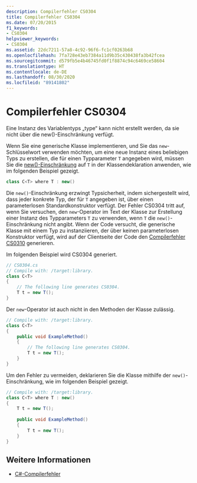 ```yaml
---
description: Compilerfehler CS0304
title: Compilerfehler CS0304
ms.date: 07/20/2015
f1_keywords:
- CS0304
helpviewer_keywords:
- CS0304
ms.assetid: 22dc7211-57a8-4c92-96f6-fc1cf0263b68
ms.openlocfilehash: 7fa728e43eb7384a11d9b35c430438fa3b42fcea
ms.sourcegitcommit: d579fb5e4b46745fd0f1f8874c94c6469ce58604
ms.translationtype: HT
ms.contentlocale: de-DE
ms.lasthandoff: 08/30/2020
ms.locfileid: "89141802"
---
```

# <a name="compiler-error-cs0304"></a>Compilerfehler CS0304

Eine Instanz des Variablentyps „type“ kann nicht erstellt werden, da sie nicht über die new()-Einschränkung verfügt.  
  
 Wenn Sie eine generische Klasse implementieren, und Sie das `new`-Schlüsselwort verwenden möchten, um eine neue Instanz eines beliebigen Typs zu erstellen, die für einen Typparameter `T` angegeben wird, müssen Sie die [new()-Einschränkung](../keywords/new-constraint.md) auf `T` in der Klassendeklaration anwenden, wie im folgenden Beispiel gezeigt.  
  
```csharp  
class C<T> where T : new()  
```  
  
 Die `new()`-Einschränkung erzwingt Typsicherheit, indem sichergestellt wird, dass jeder konkrete Typ, der für `T` angegeben ist, über einen parameterlosen Standardkonstruktor verfügt. Der Fehler CS0304 tritt auf, wenn Sie versuchen, den `new`-Operator im Text der Klasse zur Erstellung einer Instanz des Typparameters `T` zu verwenden, wenn `T` die `new()`-Einschränkung nicht angibt. Wenn der Code versucht, die generische Klasse mit einem Typ zu instanziieren, der über keinen parameterlosen Konstruktor verfügt, wird auf der Clientseite der Code den [Compilerfehler CS0310](./cs0310.md) generieren.  
  
 Im folgenden Beispiel wird CS0304 generiert.  
  
```csharp  
// CS0304.cs  
// Compile with: /target:library.  
class C<T>  
{  
    // The following line generates CS0304.  
    T t = new T();  
}  
```  
  
 Der `new`-Operator ist auch nicht in den Methoden der Klasse zulässig.  
  
```csharp  
// Compile with: /target:library.  
class C<T>  
{  
    public void ExampleMethod()  
    {  
        // The following line generates CS0304.  
        T t = new T();  
    }  
}  
```  
  
 Um den Fehler zu vermeiden, deklarieren Sie die Klasse mithilfe der `new()`-Einschränkung, wie im folgenden Beispiel gezeigt.  
  
```csharp  
// Compile with: /target:library.  
class C<T> where T : new()  
{  
    T t = new T();  
  
    public void ExampleMethod()  
    {  
        T t = new T();  
    }  
}  
```  
  
## <a name="see-also"></a>Weitere Informationen

- [C#-Compilerfehler](./index.md)
